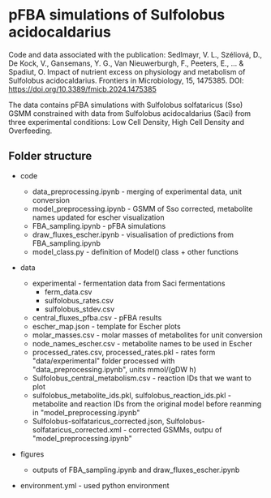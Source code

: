 # pFBA simulations of Sulfolobus acidocaldarius
Code and data associated with the publication:
Sedlmayr, V. L., Széliová, D., De Kock, V., Gansemans, Y. G., Van Nieuwerburgh, F., Peeters, E., ... & Spadiut, O. Impact of nutrient excess on physiology and metabolism of Sulfolobus acidocaldarius. Frontiers in Microbiology, 15, 1475385.
DOI: https://doi.org/10.3389/fmicb.2024.1475385

The data contains pFBA simulations with Sulfolobus solfataricus (Sso) GSMM constrained with data from Sulfolobus acidocaldarius (Saci) from three experimental conditions: Low Cell Density, High Cell Density and Overfeeding.


## Folder structure
* code
    * data_preprocessing.ipynb - merging of experimental data, unit conversion
    * model_preprocessing.ipynb - GSMM of Sso corrected, metabolite names updated for escher visualization
    * FBA_sampling.ipynb - pFBA simulations
    * draw_fluxes_escher.ipynb - visualisation of predictions from FBA_sampling.ipynb
    * model_class.py - definition of Model() class + other functions

* data
    * experimental - fermentation data from Saci fermentations
        * ferm_data.csv
        * sulfolobus_rates.csv
        * sulfolobus_stdev.csv
    * central_fluxes_pfba.csv - pFBA results
    * escher_map.json - template for Escher plots
    * molar_masses.csv - molar masses of metabolites for unit conversion
    * node_names_escher.csv - metabolite names to be used in Escher
    * processed_rates.csv, processed_rates.pkl - rates form "data/experimental" folder processed with "data_preprocessing.ipynb", units mmol/(gDW h)
    * Sulfolobus_central_metabolism.csv - reaction IDs that we want to plot
    * sulfolobus_metabolite_ids.pkl, sulfolobus_reaction_ids.pkl - metabolite and reaction IDs from the original model before reanming in "model_preprocessing.ipynb"
    * Sulfolobus-solfataricus_corrected.json, Sulfolobus-solfataricus_corrected.xml - corrected GSMMs, outpu of "model_preprocessing.ipynb"

* figures
    * outputs of FBA_sampling.ipynb and draw_fluxes_escher.ipynb

* environment.yml - used python environment
